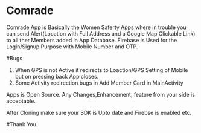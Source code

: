# Comrade
Comrade  App is Basically  the Women Saferty Apps where in trouble you can send Alert(Location with Full Address and a Google Map Clickable Link) to all ther Members added in App Database. Firebase is Used for the Login/Signup Purpose with Mobile Number and OTP.


#Bugs
1. When GPS is not Active it redirects to Loaction/GPS Setting of Mobile but on pressing back App closes.
2. Some Activity redirection bugs in Add Member Card in MainActivity

Apps is Open Source. Any Changes,Enhancement, feature from your side is acceptable.

After Cloning make sure your SDK is Upto date and Firebse is enabled etc.

#Thank You.
